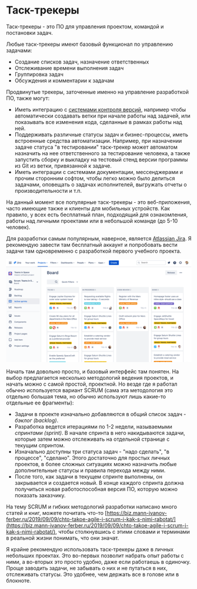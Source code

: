 # Таск-трекеры

Таск-трекеры - это ПО для управления проектом, командой и постановки задач.

Любые таск-трекеры имеют базовый функционал по управлению задачами:

* Создание списков задач, назначение ответственных
* Отслеживание времени выполнения задач
* Группировка задач
* Обсуждения и комментарии к задачам

Продвинутые трекеры, заточенные именно на управление разработкой ПО, также могут:

* Иметь интеграцию с [системами контроля версий](sistemy-kontrolya-versii.md), например чтобы автоматически создавать ветки при начале работы над задачей, или показывать все изменения кода, сделанные в рамках работы над ней.
* Поддерживать различные статусы задач и бизнес-процессы, иметь встроенные средства автоматизации. Например, при назначении задаче статуса "в тестировании" таск-трекер может автоматом назначить на нее ответственного за тестирование человека, а также запустить сборку и выкладку на тестовый стенд версии программы из Git из ветки, привязанной к задаче.
* Иметь интеграции с системами документации, мессенджерами и прочим сторонним софтом, чтобы легко можно было делиться задачами, оповещать о задачах исполнителей, выгружать отчеты о производительности и т.п.

На данный момент все популярные таск-трекеры - это веб-приложения, часто имеющие также и клиенты для мобильных устройств. Как правило, у всех есть бесплатный план, подходящий для ознакомления, работы над личными проектами или в небольшой команде (до 5-10 человек).

Для разработки самым популярным, наверное, является [Atlassian Jira](https://www.atlassian.com/ru/software/jira). Я рекомендую завести там бесплатный аккаунт и попробовать вести задачи там одновременно с разработкой первого учебного проекта.&#x20;

![Задачи в текущем спринте, скриншот из документации Jira](<../../.gitbook/assets/image (9) (1).png>)

Начать там довольно просто, и базовый интерфейс там понятен. На выбор предлагается несколько методологий ведения проектов, и начать можно с самой простой, проектной. Но везде где я работал обычно используется вариант SCRUM (сама эта методология это отдельно большая тема, но обычно используют лишь какие-то отдельные ее фрагменты):

* Задачи в проекте изначально добавляются в общий список задач - _бэклог (backlog)_.
* Разработка ведется итерациями по 1-2 недели, называемыми _спринтами (sprint)_. В начале спринта в него накидываются задачи, которые затем можно отслеживать на отдельной странице с текущим спринтом.
* Изначально доступны три статуса задач - "надо сделать", "в процессе", "сделано". Этого достаточно для простых личных проектов, в более сложных ситуациях можно назначить любые дополнительные статусы и правила перехода между ними.&#x20;
* После того, как задачи в текущем спринте выполнены, он закрывается и создается новый. В конце каждого спринта должна получиться новая работоспособная версия ПО, которую можно показать заказчику.

На тему SCRUM и гибких методологий разработки написано много статей и книг, можете почитать что-то [https://biz.mann-ivanov-ferber.ru/2019/09/09/chto-takoe-agile-i-scrum-i-kak-s-nimi-rabotat/](https://biz.mann-ivanov-ferber.ru/2019/09/09/chto-takoe-agile-i-scrum-i-kak-s-nimi-rabotat/), чтобы столкнувшись с этими словами и терминами в реальной жизни понимать, что они значат.

Я крайне рекомендую использовать таск-трекеры даже в личных небольших проектах. Это во-первых позволит набрать опыт работы с ними, а во-вторых это просто удобно, даже если работаешь в одиночку. Проще заводить задачи, не забывать о них и не путаться в них, отслеживать статусы. Это удобнее, чем держать все в голове или в блокноте.



&#x20;
